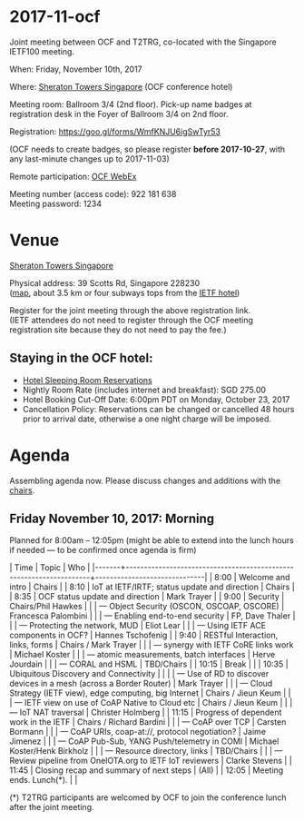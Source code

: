# 2017-11-ocf
Joint meeting between OCF and T2TRG, co-located with the Singapore IETF100 meeting.

When: Friday, November 10th, 2017

Where: [Sheraton Towers Singapore](http://www.sheratonsingapore.com/) (OCF conference hotel)

Meeting room: Ballroom 3/4 (2nd floor). Pick-up name badges at registration desk in the Foyer of Ballroom 3/4 on 2nd floor.

Registration: <https://goo.gl/forms/WmfKNJU6igSwTyr53>

(OCF needs to create badges, so please register **before 2017-10-27**,
with any last-minute changes up to 2017-11-03)

Remote participation: [OCF WebEx](https://openconnectivity.webex.com/openconnectivity/j.php?MTID=ma1f98960326960788dfcc27d9ecbd4af)

Meeting number (access code): 922 181 638      
Meeting password: 1234  

# Venue

[Sheraton Towers Singapore](http://www.sheratonsingapore.com/)

Physical address: 39 Scotts Rd, Singapore 228230  
([map](https://goo.gl/maps/yE5Ae6XjNXD2), about 3.5 km or four subways
tops from the [IETF hotel](https://goo.gl/maps/KkfGBnJJ5tL2))

Register for the joint meeting through the above registration link.  
(IETF attendees do not need to register through the OCF meeting
registration site because they do not need to pay the fee.)

## Staying in the OCF hotel:

* [Hotel Sleeping Room Reservations](https://www.starwoodmeeting.com/events/start.action?id=1705302600&key=16BB8AA0)
* Nightly Room Rate (includes internet and breakfast): SGD 275.00
* Hotel Booking Cut-Off Date: 6:00pm PDT on Monday, October 23, 2017
* Cancellation Policy: Reservations can be changed or cancelled 48 hours prior to arrival date, otherwise a one night charge will be imposed.

# Agenda

Assembling agenda now.  Please discuss changes and additions with the [chairs](mailto:t2trg-chairs@irtf.org).

## Friday November 10, 2017: Morning

Planned for 8:00am – 12:05pm (might be able to extend into the lunch
hours if needed — to be confirmed once agenda is firm)

|  Time | Topic                                                              | Who                          |
|-------+--------------------------------------------------------------------+------------------------------|
|  8:00 | Welcome and intro                                                  | Chairs                       |
|  8:10 | IoT at IETF/IRTF; status update and direction                      | Chairs                       |
|  8:35 | OCF status update and direction                                    | Mark Trayer                  |
|  9:00 | Security                                                           | Chairs/Phil Hawkes           |
|       | — Object Security (OSCON, OSCOAP, OSCORE)                          | Francesca Palombini          |
|       | — Enabling end-to-end security                                     | FP, Dave Thaler              |
|       | — Protecting the network, MUD                                      | Eliot Lear                   |
|       | — Using IETF ACE components in OCF?                                | Hannes Tschofenig            |
|  9:40 | RESTful Interaction, links, forms                                  | Chairs / Mark Trayer         |
|       | — synergy with IETF CoRE links work                                | Michael Koster               |
|       | — atomic measurements, batch interfaces                            | Herve Jourdain               |
|       | — CORAL and HSML                                                   | TBD/Chairs                   |
| 10:15 | Break                                                              |                              |
| 10:35 | Ubiquitous Discovery and Connectivity                              |                              |
|       | — Use of RD to discover devices in a mesh (across a Border Router) | Mark Trayer                  |
|       | — Cloud Strategy (IETF view), edge computing, big Internet         | Chairs / Jieun Keum          |
|       | — IETF view on use of CoAP Native to Cloud etc                     | Chairs / Jieun Keum          |
|       | — IoT NAT traversal                                                | Christer Holmberg            |
| 11:15 | Progress of dependent work in the IETF                             | Chairs / Richard Bardini     |
|       | — CoAP over TCP                                                    | Carsten Bormann              |
|       | — CoAP URIs, coap-at://, protocol negotiation?                     | Jaime Jimenez                |
|       | — CoAP Pub-Sub, YANG Push/telemetry in COMI                        | Michael Koster/Henk Birkholz |
|       | — Resource directory, links                                        | TBD/Chairs                   |
|       | — Review pipeline from OneIOTA.org to IETF IoT reviewers           | Clarke Stevens               |
| 11:45 | Closing recap and summary of next steps                            | (All)                        |
| 12:05 | Meeting ends. Lunch(*).                                            |                              |

(*) T2TRG participants are welcomed by OCF to join the conference
lunch after the joint meeting.
